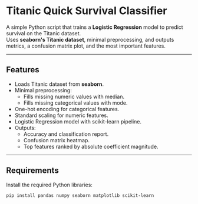 # Titanic Quick Survival Classifier

A simple Python script that trains a **Logistic Regression** model to predict survival on the Titanic dataset.  
Uses **seaborn's Titanic dataset**, minimal preprocessing, and outputs metrics, a confusion matrix plot, and the most important features.

---

## Features
- Loads Titanic dataset from **seaborn**.
- Minimal preprocessing:
  - Fills missing numeric values with median.
  - Fills missing categorical values with mode.
- One-hot encoding for categorical features.
- Standard scaling for numeric features.
- Logistic Regression model with scikit-learn pipeline.
- Outputs:
  - Accuracy and classification report.
  - Confusion matrix heatmap.
  - Top features ranked by absolute coefficient magnitude.

---

## Requirements

Install the required Python libraries:

```bash
pip install pandas numpy seaborn matplotlib scikit-learn
